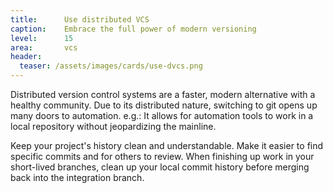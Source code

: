 ```yaml
---
title:      Use distributed VCS
caption:    Embrace the full power of modern versioning
level:      15
area:       vcs
header:
  teaser: /assets/images/cards/use-dvcs.png
---
```


Distributed version control systems are a faster, modern alternative with a healthy community. Due to its distributed nature, switching to git opens up many doors to automation.
e.g.: It allows for automation tools to work in a local repository without jeopardizing the mainline.

Keep your project's history clean and understandable. Make it easier to find specific commits and for others to review.  When finishing up work in your short-lived branches, clean up your local commit history before merging back into the integration branch.
